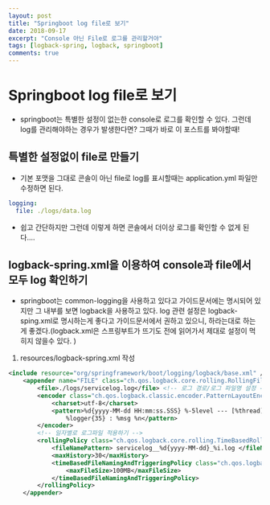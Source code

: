 ```yaml
---
layout: post
title: "Springboot log file로 보기"
date: 2018-09-17
excerpt: "Console 아닌 File로 로그를 관리할거야"
tags: [logback-spring, logback, springboot]
comments: true
---
```



# Springboot log file로 보기

* springboot는 특별한 설정이 없는한 console로 로그를 확인할 수 있다. 그런데 log를 관리해야하는 경우가 발생한다면? 그때가 바로 이 포스트를 봐야할때!
## 특별한 설정없이 file로 만들기
* 기본 포맷을 그대로 콘솔이 아닌 file로 log를 표시할때는 application.yml 파일만 수정하면 된다.
```yml
logging:
  file: ./logs/data.log
```
* 쉽고 간단하지만 그런데 이렇게 하면 콘솔에서 더이상 로그를 확인할 수 없게 된다....

## logback-spring.xml을 이용하여 console과 file에서 모두 log 확인하기
* springboot는 common-logging을 사용하고 있다고 가이드문서에는 명시되어 있지만 그 내부를 보면 logback을 사용하고 있다.
log 관련 설정은 logback-sping.xml로 명시하는게 좋다고 가이드문서에서 권하고 있으니, 하라는대로 하는게 좋겠다.(logback.xml은 스프링부트가 뜨기도 전에 읽어가서 제대로 설정이 먹히지 않을수 있다. )
1. resources/logback-spring.xml 작성
```xml
<include resource="org/springframework/boot/logging/logback/base.xml" />
	<appender name="FILE" class="ch.qos.logback.core.rolling.RollingFileAppender">
		<file>./logs/servicelog.log</file> <!-- 로그 경로/로그 파일명 설정 -->
		<encoder class="ch.qos.logback.classic.encoder.PatternLayoutEncoder">
			<charset>utf-8</charset>
			<pattern>%d{yyyy-MM-dd HH:mm:ss.SSS} %-5level --- [%thread]
				%logger{35} : %msg %n</pattern>
		</encoder>
		<!-- 일자별로 로그파일 적용하기 -->
		<rollingPolicy class="ch.qos.logback.core.rolling.TimeBasedRollingPolicy">
			<fileNamePattern> servicelog__%d{yyyy-MM-dd}_%i.log </fileNamePattern>
			<maxHistory>30</maxHistory>
			<timeBasedFileNamingAndTriggeringPolicy class="ch.qos.logback.core.rolling.SizeAndTimeBasedFNATP">
				<maxFileSize>100MB</maxFileSize>
			</timeBasedFileNamingAndTriggeringPolicy>
		</rollingPolicy>
	</appender>
```
